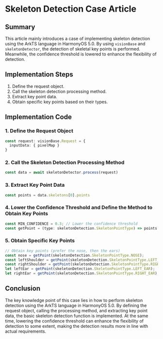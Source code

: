 # Skeleton Detection Case Article

## Summary
This article mainly introduces a case of implementing skeleton detection using the ArkTS language in HarmonyOS 5.0. By using `visionBase` and `skeletonDetector`, the detection of skeletal key points is performed. Meanwhile, the confidence threshold is lowered to enhance the flexibility of detection.

## Implementation Steps
1. Define the request object.
2. Call the skeleton detection processing method.
3. Extract key point data.
4. Obtain specific key points based on their types.

## Implementation Code
### 1. Define the Request Object
```typescript
const request: visionBase.Request = {
  inputData: { pixelMap }
}
```

### 2. Call the Skeleton Detection Processing Method
```typescript
const data = await skeletonDetector.process(request)
```

### 3. Extract Key Point Data
```typescript
const points = data.skeletons[0].points
```

### 4. Lower the Confidence Threshold and Define the Method to Obtain Key Points
```typescript
const MIN_CONFIDENCE = 0.3; // Lower the confidence threshold
const getPoint = (type: skeletonDetection.SkeletonPointType) => points.find(p => p.type === type && p.score >= MIN_CONFIDENCE)?.point;
```

### 5. Obtain Specific Key Points
```typescript
// Obtain key points (prefer the nose, then the ears)
const nose = getPoint(skeletonDetection.SkeletonPointType.NOSE);
const leftShoulder = getPoint(skeletonDetection.SkeletonPointType.LEFT_SHOULDER);
const rightShoulder = getPoint(skeletonDetection.SkeletonPointType.RIGHT_SHOULDER);
let leftEar = getPoint(skeletonDetection.SkeletonPointType.LEFT_EAR);
let rightEar = getPoint(skeletonDetection.SkeletonPointType.RIGHT_EAR);
```

## Conclusion
The key knowledge point of this case lies in how to perform skeleton detection using the ArkTS language in HarmonyOS 5.0. By defining the request object, calling the processing method, and extracting key point data, the basic skeleton detection function is implemented. At the same time, lowering the confidence threshold can enhance the flexibility of detection to some extent, making the detection results more in line with actual requirements.